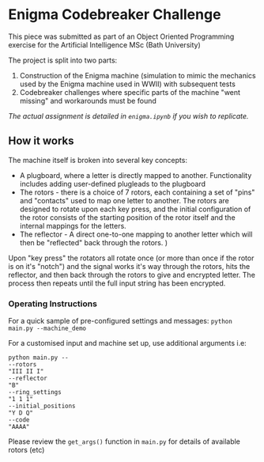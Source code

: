 # Enigma Codebreaker Challenge
This piece was submitted as part of an Object Oriented Programming exercise for the Artificial Intelligence MSc (Bath University)

The project is split into two parts:
1. Construction of the Enigma machine (simulation to mimic the mechanics used by the Enigma machine used in WWII) with subsequent tests
2. Codebreaker challenges where specific parts of the machine "went missing" and workarounds must be found

<i>The actual assignment is detailed in `enigma.ipynb` if you wish to replicate.</i>

## How it works
The machine itself is broken into several key concepts:
- A plugboard, where a letter is directly mapped to another. Functionality includes adding user-defined plugleads to the plugboard
- The rotors - there is a choice of 7 rotors, each containing a set of "pins" and "contacts" used to map one letter to another. The rotors are designed to rotate upon each key press, and the initial configuration of the rotor consists of the starting position of the rotor itself and the internal mappings for the letters.
- The reflector - A direct one-to-one mapping to another letter which will then be "reflected" back through the rotors.
)

Upon "key press" the rotators all rotate once (or more than once if the rotor is on it's "notch") and the signal works it's way through the rotors, hits the reflector, and then back through the rotors to give and encrypted letter. The process then repeats until the full input string has been encrypted.

### Operating Instructions
For a quick sample of pre-configured settings and messages:
`python main.py --machine_demo`

For a customised input and machine set up, use additional arguments i.e:
```
python main.py --
--rotors
"III II I"
--reflector
"B"
--ring_settings
"1 1 1"
--initial_positions
"Y D Q"
--code
"AAAA"
```
Please review the `get_args()` function in `main.py` for details of available rotors (etc)
